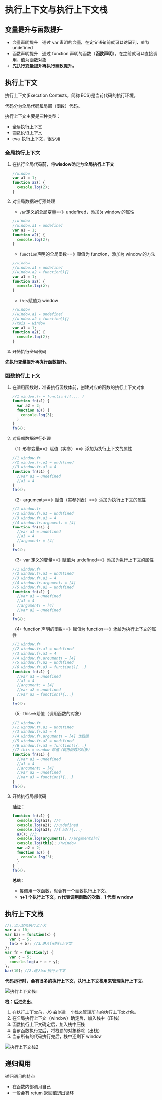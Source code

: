 # 执行上下文与执行上下文栈

## 变量提升与函数提升

- 变量声明提升：通过 var 声明的变量，在定义语句前就可以访问到，值为 undefined
- 函数声明提升：通过 function 声明的函数（**函数声明**），在之前就可以直接调用，值为函数对象
- **先执行变量提升再执行函数提升。**

## 执行上下文

执行上下文(Execution Contexts，简称 ECS)是当前代码的执行环境。

代码分为全局代码和局部（函数）代码。

执行上下文主要是三种类型：

- 全局执行上下文
- 函数执行上下文
- eval 执行上下文，很少用

### 全局执行上下文

1. 在执行全局代码**前**，将**window**确定为**全局执行上下文**

   ```js
   //window
   var a1 = 1;
   function a2() {
     console.log(2);
   }
   ```

2. 对全局数据进行预处理

   - `var`定义的全局变量==》undefined，添加为 window 的属性

   ```js
   //window
   //window.a1 = undefined
   var a1 = 1;
   function a2() {
     console.log(2);
   }
   ```

   - `function`声明的全局函数==》赋值为 function，添加为 window 的方法

   ```js
   //window
   //window.a1 = undefined
   //window.a2 = function(){}
   var a1 = 1;
   function a2() {
     console.log(2);
   }
   ```

   - `this`赋值为 window

   ```js
   //window
   //window.a1 = undefined
   //window.a2 = function(){}
   //this = window
   var a1 = 1;
   function a2() {
     console.log(2);
   }
   ```

3. 开始执行全局代码

**先执行变量提升再执行函数提升。**

### 函数执行上下文

1. 在调用函数时，准备执行函数体前，创建对应的函数的执行上下文对象

   ```js
   //1.window.fn = function(){.....}
   function fn(a1) {
     var a2 = 2;
     function a3() {
       console.log(3);
     }
   }
   fn(4);
   ```

2. 对局部数据进行处理

   （1）形参变量==》赋值（实参）==》添加为执行上下文的属性

   ```js
   //1.window.fn
   //2.window.fn.a1 = undefined
   //3.window.fn.a1 = 4
   function fn(a1) {
     //var a1 = undefined
     //a1 = 4
   }
   fn(4);
   ```

   （2）arguments==》赋值（实参列表）==》添加为执行上下文的属性

   ```js
   //1.window.fn
   //2.window.fn.a1 = undefined
   //3.window.fn.a1 = 4
   //4.window.fn.arguments = [4]
   function fn(a1) {
     //var a1 = undefined
     //a1 = 4
     //arguments = [4]
   }
   fn(4);
   ```

   （3）var 定义的变量==》赋值为 undefined==》添加为执行上下文的属性

   ```js
   //1.window.fn
   //2.window.fn.a1 = undefined
   //3.window.fn.a1 = 4
   //4.window.fn.arguments = [4]
   //5.window.fn.a2 = undefined
   function fn(a1) {
     //var a1 = undefined
     //a1 = 4
     //arguments = [4]
     //var a2 = undefined
   }
   fn(4);
   ```

   （4）function 声明的函数==》赋值为 function==》添加为执行上下文的属性

   ```js
   //1.window.fn
   //2.window.fn.a1 = undefined
   //3.window.fn.a1 = 4
   //4.window.fn.arguments = [4]
   //5.window.fn.a2 = undefined
   //6.window.fn.a3 = function(){...}
   function fn(a1) {
     //var a1 = undefined
     //a1 = 4
     //arguments = [4]
     //var a2 = undefined
     //var a3 = function(){...}
   }
   fn(4);
   ```

   （5）this==>赋值（调用函数的对象）

   ```js
   //1.window.fn
   //2.window.fn.a1 = undefined
   //3.window.fn.a1 = 4
   //4.window.fn.arguments = [4] 伪数组
   //5.window.fn.a2 = undefined
   //6.window.fn.a3 = function(){...}
   //7.this = window 赋值（调用函数的对象）
   function fn(a1) {
     //var a1 = undefined
     //a1 = 4
     //arguments = [4]
     //var a2 = undefined
     //var a3 = function(){...}
   }
   fn(4);
   ```

3. 开始执行局部代码

   **验证：**

   ```js
   function fn(a1) {
     console.log(a1); //4
     console.log(a2); //undefined
     console.log(a3); //f a3(){...}
     a3(); //3
     console.log(arguments); //arguments[4]
     console.log(this); //window
     var a2 = 2;
     function a3() {
       console.log(3);
     }
   }
   fn(4);
   ```

   **总结**：

   - 每调用一次函数，就会有一个函数执行上下文。
   - **n+1 个执行上下文，n 代表调用函数的次数，1 代表 window**

## 执行上下文栈

```js
//1.进入全局执行上下文
var a = 10;
var bar = function(x) {
  var b = 5;
  fn(x + b); //3.进入fn执行上下文
};
var fn = function(y) {
  var c = 5;
  console.log(a + c + y);
};
bar(10); //2.进入bar执行上下文
```

**代码运行时，会有很多的执行上下文，执行上下文栈用来管理执行上下文。**

![执行上下文栈1](https://raw.githubusercontent.com/scripthqs/assets/master/blog/context1.png)

**栈：后进先出**。

1. 在执行上下文前，JS 会创建一个栈来管理所有的执行上下文对象。
2. 在全局执行上下文（window）确定后，加入栈中（压栈）
3. 函数执行上下文确定后，加入栈中压栈
4. 当前函数执行完后，将栈顶的对象移除（出栈）
5. 当前所有的代码执行完后，栈中还剩下 window

![执行上下文栈2](https://raw.githubusercontent.com/scripthqs/assets/master/blog/context2.png)

## 递归调用

递归调用的特点

- 在函数内部调用自己
- 一般会有 return 返回值退出循环
